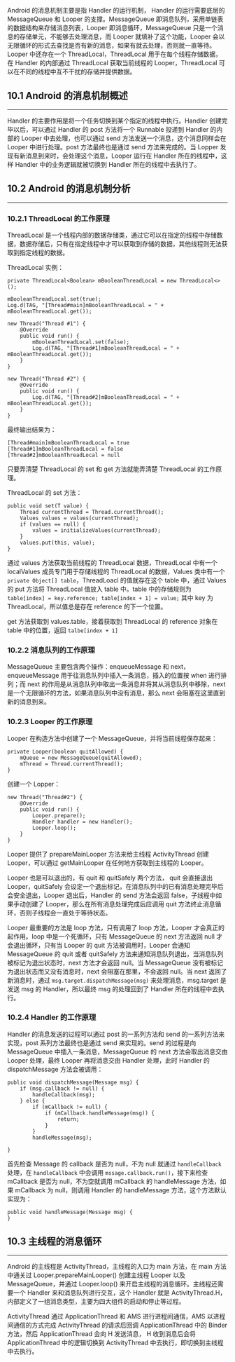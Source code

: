 Android 的消息机制主要是指 Handler 的运行机制， Handler 的运行需要底层的 MessageQueue 和 Looper 的支撑。MessageQueue 即消息队列，采用单链表的数据结构来存储消息列表，Looper 即消息循环，MessageQueue 只是一个消息的存储单元，不能够去处理消息，而 Looper 就填补了这个功能，Looper 会以无限循环的形式去查找是否有新的消息，如果有就去处理，否则就一直等待。Looper 中还存在一个 ThreadLocal，ThreadLocal 用于在每个线程存储数据，在 Handler 的内部通过 ThreadLocal 获取当前线程的 Looper，ThreadLocal 可以在不同的线程中互不干扰的存储并提供数据。

## 10.1 Android 的消息机制概述
---
Handler 的主要作用是将一个任务切换到某个指定的线程中执行。Handler 创建完毕以后，可以通过 Handler 的 post 方法将一个 Runnable 投递到 Handler 的内部的 Looper 中去处理，也可以通过 send 方法发送一个消息，这个消息同样会在 Looper 中进行处理。post 方法最终也是通过 send 方法来完成的。当 Lopper 发现有新消息到来时，会处理这个消息，Looper 运行在 Handler 所在的线程中，这样 Handler 中的业务逻辑就被切换到 Handler 所在的线程中去执行了。

## 10.2 Android 的消息机制分析
---
### 10.2.1 ThreadLocal 的工作原理
ThreadLocal 是一个线程内部的数据存储类，通过它可以在指定的线程中存储数据，数据存储后，只有在指定线程中才可以获取到存储的数据，其他线程则无法获取到指定线程的数据。

ThreadLocal 实例：
```
private ThreadLocal<Boolean> mBooleanThreadLocal = new ThreadLocal<>();

mBooleanThreadLocal.set(true);
Log.d(TAG, "[Thread#main]mBooleanThreadLocal = " + mBooleanThreadLocal.get());

new Thread("Thread #1") {
    @Override
    public void run() {
        mBooleanThreadLocal.set(false);
        Log.d(TAG, "[Thread#1]mBooleanThreadLocal = " + mBooleanThreadLocal.get());
    }   
}

new Thread("Thread #2") {
    @Override
    public void run() {
        Log.d(TAG, "[Thread#2]mBooleanThreadLocal = " + mBooleanThreadLocal.get());
    }   
}
```
最终输出结果为：
```
[Thread#main]mBooleanThreadLocal = true
[Thread#1]mBooleanThreadLocal = false
[Thread#2]mBooleanThreadLocal = null
```
只要弄清楚 ThreadLocal 的 set 和 get 方法就能弄清楚 ThreadLocal 的工作原理。

ThreadLocal 的 set 方法：
```
public void set(T value) {
    Thread currentThread = Thread.currentThread();
    Values values = values(currentThread);
    if (values == null) {
        values = initializeValues(currentThread);
    }
    values.put(this, value);
}
```
通过 values 方法获取当前线程的 ThreadLocal 数据，ThreadLocal 中有一个 localValues 成员专门用于存储线程的 ThreadLocal 的数据，Values 类中有一个 `private Object[] table`，ThreadLoacl 的值就存在这个 table 中，通过 Values 的 put 方法将 ThreadLocal 值放入 table 中。table 中的存储规则为 `table[index] = key.reference; table[index + 1] = value;` 其中 key 为 ThreadLocal，所以值总是存在 reference 的下一个位置。

get 方法获取到 values.table，接着获取到 ThreadLocal 的 reference 对象在 table 中的位置，返回 `talbe[index + 1]`

### 10.2.2 消息队列的工作原理
MessageQueue 主要包含两个操作：enqueueMessage 和 next，enqueueMessage 用于往消息队列中插入一条消息，插入的位置按 when 进行排列；而 next 的作用是从消息队列中取出一条消息并将其从消息队列中移除，next 是一个无限循环的方法，如果消息队列中没有消息，那么 next 会阻塞在这里直到新的消息到来。

### 10.2.3 Looper 的工作原理
Looper 在构造方法中创建了一个 MessageQueue，并将当前线程保存起来：
```
private Looper(boolean quitAllowed) {
    mQueue = new MessageQueue(quitAllowed);
    mThread = Thread.currentThread();
}
```

创建一个 Lopper：
```
new Thread("Thread#2") {
    @Override
    public void run() {
        Looper.prepare();
        Handler handler = new Handler();
        Looper.loop();
    }
}
```

Looper 提供了 prepareMainLooper 方法来给主线程 ActivityThread 创建 Looper，可以通过 getMainLooper 在任何地方获取到主线程的 Looper。

Looper 也是可以退出的，有 quit 和 quitSafely 两个方法， quit 会直接退出 Looper，quitSafely 会设定一个退出标记，在消息队列中的已有消息处理完毕后会安全退出，Looper 退出后，Handler 的 send 方法会返回 false，子线程中如果手动创建了 Looper，那么在所有消息处理完成后应调用 quit 方法终止消息循环，否则子线程会一直处于等待状态。

Looper 最重要的方法是 loop 方法，只有调用了 loop 方法，Looper 才会真正的起作用。loop 中是一个死循环，只有 MessageQueue 的 next 方法返回 null 才会退出循环，只有当 Looper 的 quit 方法被调用时，Looper 会通知 MessageQueue 的 quit 或者 quitSafely 方法来通知消息队列退出，当消息队列被标记为退出状态时，next 方法才会返回 null。当 MessageQueue 没有被标记为退出状态而又没有消息时，next 会阻塞在那里，不会返回 null。当 next 返回了新消息时，通过 `msg.target.dispatchMessage(msg)` 来处理消息，msg.target 是发送 msg 的 Handler，所以最终 msg 的处理回到了 Handler 所在的线程中去执行。

### 10.2.4 Handler 的工作原理
Handler 的消息发送的过程可以通过 post 的一系列方法和 send 的一系列方法来实现，post 系列方法最终也是通过 send 来实现的。send 的过程是向 MessageQueue 中插入一条消息，MessageQueue 的 next 方法会取出消息交由 Looper 处理，最终 Looper 再将消息交由 Handler 处理，此时 Handler 的 dispatchMessage 方法会被调用：
```
public void dispatchMessage(Message msg) {
    if (msg.callback != null) {
        handleCallback(msg);
    } else {
        if (mCallback != null) {
            if (mCallback.handleMessage(msg)) {
                return;
            }
        }
        handleMessage(msg);
    
}
```
首先检查 Message 的 callback 是否为 null，不为 null 就通过 `handleCallback` 处理，在 `handleCallback` 中会调用 `mssage.callback.run()`，接下来检查 mCallback 是否为 null，不为空就调用 mCallback 的 handleMessage 方法，如果 mCallback 为 null，则调用 Handler 的 handleMessage 方法，这个方法默认实现为：
```
public void handleMessage(Message msg) {
}
```

## 10.3 主线程的消息循环
---
Android 的主线程是 ActivityThread，主线程的入口为 main 方法，在 main 方法中通关过 Looper.prepareMainLooper() 创建主线程 Looper 以及 MessageQueue，并通过 Looper.loop() 来开启主线程的消息循环。主线程还需要一个 Handler 来和消息队列进行交互，这个 Handler 就是 ActivityThread.H，内部定义了一组消息类型，主要为四大组件的启动和停止等过程。

ActivityThread 通过 ApplicationThread 和 AMS 进行进程间通信，AMS 以进程间通信的方式完成 ActivityThread 的请求后回调 ApplicationThread 中的 Binder 方法，然后 ApplicationThread 会向 H 发送消息， H 收到消息后会将 ApplicationThread 中的逻辑切换到 ActivityThread 中去执行，即切换到主线程中去执行。